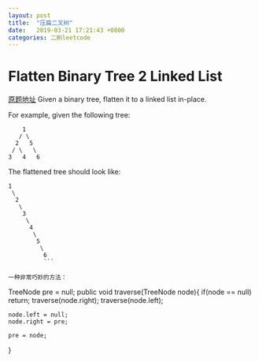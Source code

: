 ```yaml
---
layout: post
title:  "压扁二叉树"
date:   2019-03-21 17:21:43 +0800
categories: 二刷leetcode
---
```


# Flatten Binary Tree 2 Linked List
[原题地址](https://leetcode.com/problems/flatten-binary-tree-to-linked-list/)
Given a binary tree, flatten it to a linked list in-place.

For example, given the following tree:

```
    1
   / \
  2   5
 / \   \
3   4   6
```
The flattened tree should look like:
```
1
 \
  2
   \
    3
     \
      4
       \
        5
         \
          6
          ```

一种非常巧妙的方法：
```
TreeNode pre = null;
public void traverse(TreeNode node){
    if(node == null)
        return;
    traverse(node.right);
    traverse(node.left);
    
    node.left = null;
    node.right = pre;
    
    pre = node;
}
```